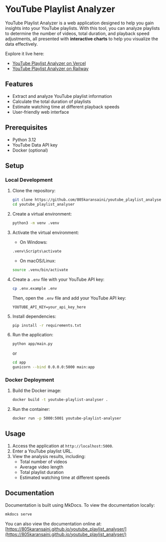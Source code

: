 # YouTube Playlist Analyzer

YouTube Playlist Analyzer is a web application designed to help you gain insights into your YouTube playlists. With this tool, you can analyze playlists to determine the number of videos, total duration, and playback speed adjustments, all presented with **interactive charts** to help you visualize the data effectively.

Explore it live here:

- [YouTube Playlist Analyzer on Vercel](https://ytanalyser.vercel.app/)
- [YouTube Playlist Analyzer on Railway](https://ytanalyser.up.railway.app/)

## Features

- Extract and analyze YouTube playlist information
- Calculate the total duration of playlists
- Estimate watching time at different playback speeds
- User-friendly web interface

## Prerequisites

- Python 3.12
- YouTube Data API key
- Docker (optional)

## Setup

### Local Development

1. Clone the repository:
   ```bash
   git clone https://github.com/805karansaini/youtube_playlist_analyser
   cd youtube_playlist_analyser
   ```

2. Create a virtual environment:
   ```bash
   python3 -m venv .venv
   ```

3. Activate the virtual environment:
      - On Windows:
      ```bash
      .venv\Scripts\activate
      ```
      - On macOS/Linux:
      ```bash
      source .venv/bin/activate
      ```

4. Create a `.env` file with your YouTube API key:
   ```bash
   cp .env.example .env
   ```
   Then, open the `.env` file and add your YouTube API key:
   ```
   YOUTUBE_API_KEY=your_api_key_here
   ```

5. Install dependencies:
   ```bash
   pip install -r requirements.txt
   ```

6. Run the application:
   ```bash
   python app/main.py
   ```
   or
   ```bash
   cd app
   gunicorn --bind 0.0.0.0:5000 main:app
   ```

### Docker Deployment

1. Build the Docker image:
   ```bash
   docker build -t youtube-playlist-analyser .
   ```

2. Run the container:
   ```bash
   docker run -p 5000:5001 youtube-playlist-analyser
   ```

## Usage

1. Access the application at `http://localhost:5000`.
2. Enter a YouTube playlist URL.
3. View the analysis results, including:
      - Total number of videos
      - Average video length
      - Total playlist duration
      - Estimated watching time at different speeds

## Documentation

Documentation is built using MkDocs. To view the documentation locally:

```bash
mkdocs serve
```

You can also view the documentation online at: [https://805karansaini.github.io/youtube_playlist_analyser/](https://805karansaini.github.io/youtube_playlist_analyser/)
